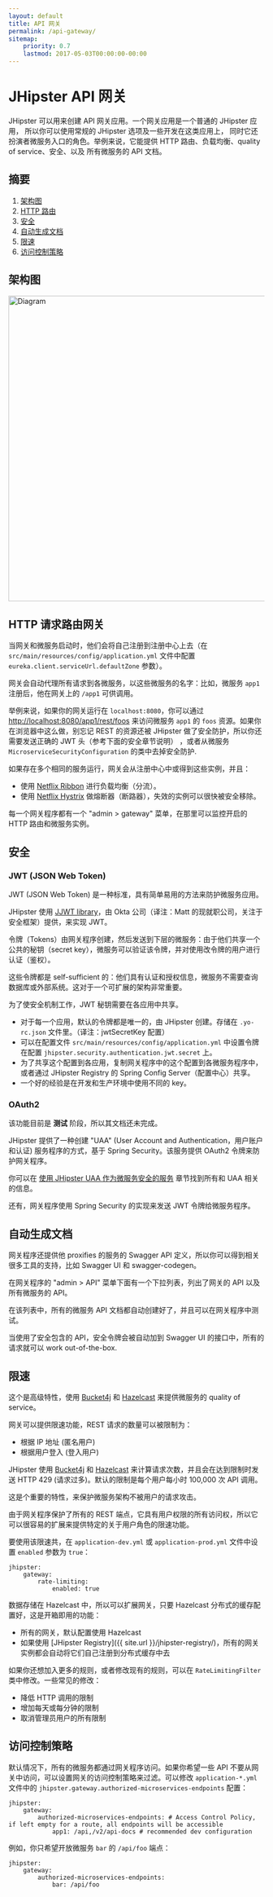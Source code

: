 ```yaml
---
layout: default
title: API 网关
permalink: /api-gateway/
sitemap:
    priority: 0.7
    lastmod: 2017-05-03T00:00:00-00:00
---
```


# <i class="fa fa-exchange"></i> JHipster API 网关

JHipster 可以用来创建 API 网关应用。一个网关应用是一个普通的 JHipster 应用，
所以你可以使用常规的 JHipster 选项及一些开发在这类应用上，
 同时它还扮演者微服务入口的角色。举例来说，它能提供 HTTP 路由、负载均衡、quality of service、安全、以及 所有微服务的 API 文档。

## 摘要

1. [架构图](#architecture_diagram)
2. [HTTP 路由](#http_routing)
3. [安全](#security)
4. [自动生成文档](#documentation)
5. [限速](#rate_limiting)
6. [访问控制策略](#acl)

## <a name="architecture_diagram"></a> 架构图

<img src="{{ site.url }}/images/microservices_architecture_detail.001.png" alt="Diagram" style="width: 800; height: 600" class="img-responsive"/>

## <a name="http_routing"></a> HTTP 请求路由网关

当网关和微服务启动时，他们会将自己注册到注册中心上去（在 `src/main/resources/config/application.yml` 文件中配置 `eureka.client.serviceUrl.defaultZone` 参数）。

网关会自动代理所有请求到各微服务，以这些微服务的名字：比如，微服务 `app1` 注册后，他在网关上的 `/app1` 可供调用。

举例来说，如果你的网关运行在 `localhost:8080`，你可以通过 [http://localhost:8080/app1/rest/foos](http://localhost:8080/app1/rest/foos) 来访问微服务 `app1` 的 `foos` 资源。如果你在浏览器中这么做，别忘记 REST 的资源还被 JHipster 做了安全防护，所以你还需要发送正确的 JWT 头（参考下面的安全章节说明） ，或者从微服务 `MicroserviceSecurityConfiguration` 的类中去掉安全防护.

如果存在多个相同的服务运行，网关会从注册中心中或得到这些实例，并且：

- 使用 [Netflix Ribbon](https://github.com/Netflix/ribbon) 进行负载均衡（分流）。
- 使用 [Netflix Hystrix](https://github.com/Netflix/hystrix) 做熔断器（断路器），失效的实例可以很快被安全移除。

每一个网关程序都有一个 "admin > gateway" 菜单，在那里可以监控开启的 HTTP 路由和微服务实例。

## <a name="security"></a> 安全

### JWT (JSON Web Token)

JWT (JSON Web Token) 是一种标准，具有简单易用的方法来防护微服务应用。

JHipster 使用 [JJWT library](https://github.com/jwtk/jjwt)，由 Okta 公司（译注：Matt 的现就职公司，关注于安全框架）提供，来实现 JWT。

令牌（Tokens）由网关程序创建，然后发送到下层的微服务：由于他们共享一个公共的秘钥（secret key），微服务可以验证该令牌，并对使用改令牌的用户进行认证（鉴权）。

这些令牌都是 self-sufficient 的：他们具有认证和授权信息，微服务不需要查询数据库或外部系统。这对于一个可扩展的架构非常重要。

为了使安全机制工作，JWT 秘钥需要在各应用中共享。

- 对于每一个应用，默认的令牌都是唯一的，由 JHipster 创建。存储在 `.yo-rc.json` 文件里。（译注：jwtSecretKey 配置）
- 可以在配置文件 `src/main/resources/config/application.yml` 中设置令牌在配置 `jhipster.security.authentication.jwt.secret` 上。
- 为了共享这个配置到各应用，复制网关程序中的这个配置到各微服务程序中，或者通过 JHipster Registry 的 Spring Config Server（配置中心）共享。
- 一个好的经验是在开发和生产环境中使用不同的 key。

### OAuth2

该功能目前是 **测试** 阶段，所以其文档还未完成。

JHipster 提供了一种创建 "UAA" (User Account and Authentication，用户账户和认证) 服务程序的方式，基于 Spring Security。该服务提供 OAuth2 令牌来防护网关程序。

你可以在 <a href="/using-uaa/">使用 JHipster UAA 作为微服务安全的服务</a> 章节找到所有和 UAA 相关的信息。

还有，网关程序使用 Spring Security 的实现来发送 JWT 令牌给微服务程序。

## <a name="documentation"></a> 自动生成文档

网关程序还提供他 proxifies 的服务的 Swagger API 定义，所以你可以得到相关很多工具的支持，比如 Swagger UI 和 swagger-codegen。

在网关程序的 "admin > API" 菜单下面有一个下拉列表，列出了网关的 API 以及所有微服务的 API。

在该列表中，所有的微服务 API 文档都自动创建好了，并且可以在网关程序中测试。

当使用了安全包含的 API，安全令牌会被自动加到 Swagger UI 的接口中，所有的请求就可以 work out-of-the-box.

## <a name="rate_limiting"></a> 限速

这个是高级特性，使用 [Bucket4j](https://github.com/vladimir-bukhtoyarov/bucket4j) 和 [Hazelcast](https://hazelcast.com/) 来提供微服务的 quality of service。

网关可以提供限速功能，REST 请求的数量可以被限制为：

- 根据 IP 地址 (匿名用户)
- 根据用户登入 (登入用户)

JHipster 使用 [Bucket4j](https://github.com/vladimir-bukhtoyarov/bucket4j) 和 [Hazelcast](https://hazelcast.com/) 来计算请求次数，并且会在达到限制时发送 HTTP 429 (请求过多)。默认的限制是每个用户每小时 100,000 次 API 调用。

这是个重要的特性，来保护微服务架构不被用户的请求攻击。

由于网关程序保护了所有的 REST 端点，它具有用户权限的所有访问权，所以它可以很容易的扩展来提供特定的关于用户角色的限速功能。

要使用该限速共，在 `application-dev.yml` 或 `application-prod.yml` 文件中设置 `enabled` 参数为 `true`：

    jhipster:
        gateway:
            rate-limiting:
                enabled: true

数据存储在 Hazelcast 中，所以可以扩展网关，只要 Hazelcast 分布式的缓存配置好，这是开箱即用的功能：

- 所有的网关，默认配置使用 Hazelcast
- 如果使用 [JHipster Registry]({{ site.url }}/jhipster-registry/)，所有的网关实例都会自动将它们自己注册到分布式缓存中去

如果你还想加入更多的规则，或者修改现有的规则，可以在 `RateLimitingFilter` 类中修改。一些常见的修改：

- 降低 HTTP 调用的限制
- 增加每天或每分钟的限制
- 取消管理员用户的所有限制

## <a name="acl"></a> 访问控制策略

默认情况下，所有的微服务都通过网关程序访问。如果你希望一些 API 不要从网关中访问，可以设置网关的访问控制策略来过滤。可以修改 `application-*.yml` 文件中的 `jhipster.gateway.authorized-microservices-endpoints` 配置：

    jhipster:
        gateway:
            authorized-microservices-endpoints: # Access Control Policy, if left empty for a route, all endpoints will be accessible
                app1: /api,/v2/api-docs # recommended dev configuration

例如，你只希望开放微服务 `bar` 的 `/api/foo` 端点：

    jhipster:
        gateway:
            authorized-microservices-endpoints:
                bar: /api/foo
